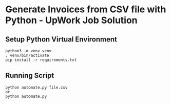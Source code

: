 # Generate Invoices from CSV file with Python - UpWork Job Solution 


## Setup Python Virtual Environment
```buildoutcfg
python3 -m venv venv
. venv/bin/activate
pip install -r requirements.txt
```
## Running Script

```buildoutcfg
python automate.py file.csv 
or
python automate.py
```
